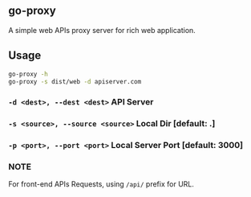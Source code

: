 go-proxy
--------

A simple web APIs proxy server for rich web application.


## Usage

```sh
go-proxy -h
go-proxy -s dist/web -d apiserver.com
```

### `-d <dest>, --dest <dest>` API Server

### `-s <source>, --source <source>` Local Dir [default: .]

### `-p <port>, --port <port>` Local Server Port [default: 3000]


### __NOTE__

For front-end APIs Requests, using `/api/` prefix for URL.